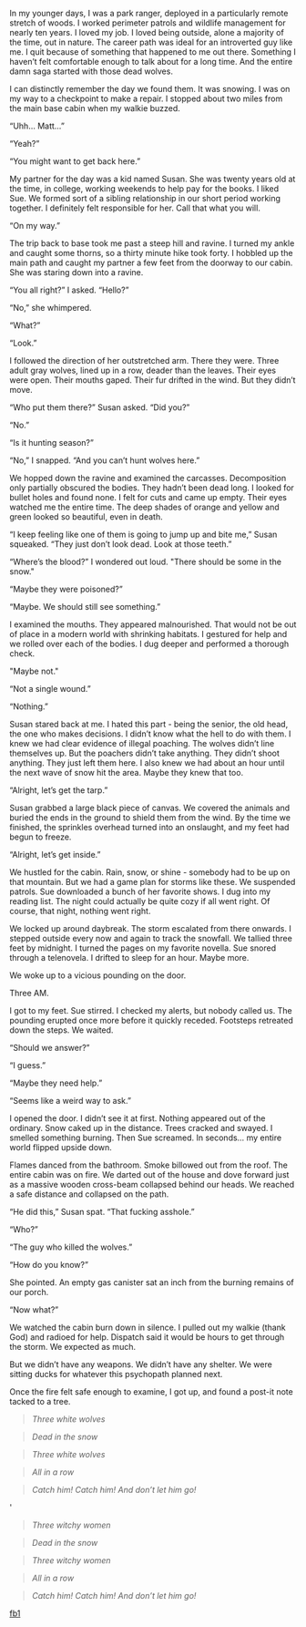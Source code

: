 In my younger days, I was a park ranger, deployed in a particularly remote stretch of woods. I worked perimeter patrols and wildlife management for nearly ten years. I loved my job. I loved being outside, alone a majority of the time, out in nature. The career path was ideal for an introverted guy like me. I quit because of something that happened to me out there. Something I haven’t felt comfortable enough to talk about for a long time. And the entire damn saga started with those dead wolves. 

I can distinctly remember the day we found them. It was snowing. I was on my way to a checkpoint to make a repair. I stopped about two miles from the main base cabin when my walkie buzzed. 

“Uhh… Matt…”

“Yeah?”

“You might want to get back here.”

My partner for the day was a kid named Susan. She was twenty years old at the time, in college, working weekends to help pay for the books. I liked Sue. We formed sort of a sibling relationship in our short period working together. I definitely felt responsible for her. Call that what you will. 

“On my way.”

The trip back to base took me past a steep hill and ravine. I turned my ankle and caught some thorns, so a thirty minute hike took forty. I hobbled up the main path and caught my partner a few feet from the doorway to our cabin. She was staring down into a ravine. 

“You all right?” I asked. “Hello?”

“No,” she whimpered.

“What?”

“Look.”

I followed the direction of her outstretched arm. There they were. Three adult gray wolves, lined up in a row, deader than the leaves. Their eyes were open. Their mouths gaped. Their fur drifted in the wind. But they didn’t move.

“Who put them there?” Susan asked. “Did you?”

“No.”

“Is it hunting season?”

“No,” I snapped. “And you can’t hunt wolves here.”

We hopped down the ravine and examined the carcasses. Decomposition only partially obscured the bodies. They hadn’t been dead long. I looked for bullet holes and found none. I felt for cuts and came up empty. Their eyes watched me the entire time. The deep shades of orange and yellow and green looked so beautiful, even in death.

“I keep feeling like one of them is going to jump up and bite me,” Susan squeaked. “They just don’t look dead. Look at those teeth.”

“Where’s the blood?” I wondered out loud. "There should be some in the snow."

“Maybe they were poisoned?”

“Maybe. We should still see something.”

I examined the mouths. They appeared malnourished. That would not be out of place in a modern world with shrinking habitats. I gestured for help and we rolled over each of the bodies. I dug deeper and performed a thorough check. 

"Maybe not."

“Not a single wound.”

“Nothing.”

Susan stared back at me. I hated this part - being the senior, the old head, the one who makes decisions. I didn’t know what the hell to do with them. I knew we had clear evidence of illegal poaching. The wolves didn’t line themselves up. But the poachers didn’t take anything. They didn’t shoot anything. They just left them here. I also knew we had about an hour until the next wave of snow hit the area. Maybe they knew that too. 

“Alright, let’s get the tarp.”

Susan grabbed a large black piece of canvas. We covered the animals and buried the ends in the ground to shield them from the wind. By the time we finished, the sprinkles overhead turned into an onslaught, and my feet had begun to freeze. 

“Alright, let’s get inside.”

We hustled for the cabin. Rain, snow, or shine - somebody had to be up on that mountain. But we had a game plan for storms like these. We suspended patrols. Sue downloaded a bunch of her favorite shows. I dug into my reading list. The night could actually be quite cozy if all went right. Of course, that night, nothing went right.

We locked up around daybreak. The storm escalated from there onwards. I stepped outside every now and again to track the snowfall. We tallied three feet by midnight. I turned the pages on my favorite novella. Sue snored through a telenovela. I drifted to sleep for an hour. Maybe more. 

We woke up to a vicious pounding on the door. 

Three AM. 

I got to my feet. Sue stirred. I checked my alerts, but nobody called us. The pounding erupted once more before it quickly receded. Footsteps retreated down the steps. We waited.

“Should we answer?”

“I guess.”

“Maybe they need help.”

“Seems like a weird way to ask.”

I opened the door. I didn’t see it at first. Nothing appeared out of the ordinary. Snow caked up in the distance. Trees cracked and swayed. I smelled something burning. Then Sue screamed. In seconds… my entire world flipped upside down.

Flames danced from the bathroom. Smoke billowed out from the roof. The entire cabin was on fire. We darted out of the house and dove forward just as a massive wooden cross-beam collapsed behind our heads. We reached a safe distance and collapsed on the path.

“He did this,” Susan spat. “That fucking asshole.”

“Who?”

“The guy who killed the wolves.”

“How do you know?”

She pointed. An empty gas canister sat an inch from the burning remains of our porch.

“Now what?”

We watched the cabin burn down in silence. I pulled out my walkie (thank God) and radioed for help. Dispatch said it would be hours to get through the storm. We expected as much. 

But we didn’t have any weapons. We didn’t have any shelter. We were sitting ducks for whatever this psychopath planned next. 

Once the fire felt safe enough to examine, I got up, and found a post-it note tacked to a tree.

>*Three white wolves*

>*Dead in the snow*

>*Three white wolves*

>*All in a row*

>*Catch him! Catch him! And don’t let him go!*

'

>*Three witchy women*

>*Dead in the snow*

>*Three witchy women*

>*All in a row*

>*Catch him! Catch him! And don’t let him go!*

[fb1](https://firstbreath1.com/home/online-works)